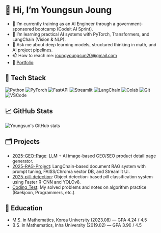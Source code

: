 # 👋 Hi, I’m Youngsun Joung

- 🔭 I’m currently training as an AI Engineer through a government-sponsored bootcamp (Codeit AI Sprint).
- 🌱 I’m learning practical AI systems with PyTorch, Transformers, and LangChain (Vision & NLP).
- 💬 Ask me about deep learning models, structured thinking in math, and AI project pipelines.
- 📫 How to reach me: joungyoungsun20@gmail.com  
- 📝 [Portfolio](https://sapphire-cart-f52.notion.site/Portfolio-19f01c050cec803f9c63e917f0b568ec)

## 🔧 Tech Stack
![Python](https://img.shields.io/badge/Python-3776AB?style=flat&logo=python&logoColor=white)
![PyTorch](https://img.shields.io/badge/PyTorch-EE4C2C?style=flat&logo=pytorch&logoColor=white)
![FastAPI](https://img.shields.io/badge/FastAPI-009688?style=flat&logo=fastapi&logoColor=white)
![Streamlit](https://img.shields.io/badge/Streamlit-FF4B4B?style=flat&logo=streamlit&logoColor=white)
![LangChain](https://img.shields.io/badge/LangChain-000000?style=flat&logo=langchain&logoColor=white)
![Colab](https://img.shields.io/badge/Colab-F9AB00?style=flat&logo=googlecolab&logoColor=white)
![Git](https://img.shields.io/badge/Git-F05032?style=flat&logo=git&logoColor=white)
![VSCode](https://img.shields.io/badge/VSCode-007ACC?style=flat&logo=visual-studio-code&logoColor=white)

## 📈 GitHub Stats
![Youngsun's GitHub stats](https://github-readme-stats.vercel.app/api?username=YS-2357&show_icons=true&theme=default)

## 🗂️ Projects
- [2025-GEO-Page](https://github.com/gyurili/2025-GEO-Project): LLM + AI image-based GEO/SEO product detail page generator.
- [2025-RAG-Project](https://github.com/gyurili/2025-LLM-Project): LangChain-based document RAG system with prompt tuning, FAISS/Chroma vector DB, and Streamlit UI.
- [2025-pill-detection](https://github.com/codeit-Al-Project1/pill_detection_ai): Object detection-based pill classification system using Faster R-CNN and YOLOv8.
- [Coding_Test](https://github.com/YS-2357/Coding_Test): My solved problems and notes on algorithm practice (Baekjoon, Programmers, etc.).  

## 🏫 Education
- M.S. in Mathematics, Korea University (2023.08) — GPA 4.24 / 4.5  
- B.S. in Mathematics, Inha University (2019.02) — GPA 3.90 / 4.5  
